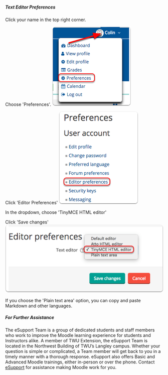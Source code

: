 ##### Text Editor Preferences

Click your name in the top right corner.

Choose 'Preferences'.
![](/assets/click-your-name-in-the-top-right-corner.png)

Click 'Editor Preferences'
![](/assets/click--editor-preferences-.png)

In the dropdown, choose 'TinyMCE HTML editor'

Click 'Save changes'
![](/assets/in-the-dropdown--choose--tinymce-html-editor-.png)

If you choose the 'Plain text area' option, you can copy and paste Markdown and other languages.

##### For Further Assistance

The eSupport Team is a group of dedicated students and staff members who work to improve the Moodle learning experience for students and Instructors alike. A member of TWU Extension, the eSupport Team is located in the Northwest Building of TWU’s Langley campus. Whether your question is simple or complicated, a Team member will get back to you in a timely manner with a thorough response. eSupport also offers Basic and Advanced Moodle trainings, either in-person or over the phone. Contact [eSupport](https://trinitywestern.teamdynamix.com/TDClient/Requests/ServiceDet?ID=16141) for assistance making Moodle work for you.

